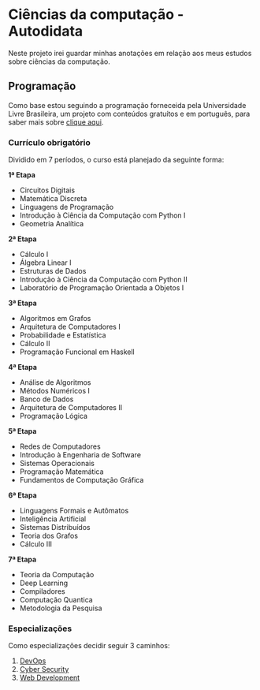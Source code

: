 # Ciências da computação - Autodidata
Neste projeto irei guardar minhas anotações em relação aos meus estudos sobre ciências da computação.

## Programação
Como base estou seguindo a programação forneceida pela Universidade Livre Brasileira, um projeto com conteúdos gratuítos e em português, para saber mais sobre [clique aqui](https://github.com/Universidade-Livre/ciencia-da-computacao).

### Currículo obrigatório
Dividido em 7 períodos, o curso está planejado da seguinte forma:

**1ª Etapa**
- Circuitos Digitais
- Matemática Discreta
- Linguagens de Programação
- Introdução à Ciência da Computação com Python I
- Geometria Analítica

**2ª Etapa**
- Cálculo I
- Álgebra Linear I
- Estruturas de Dados
- Introdução à Ciência da Computação com Python II
- Laboratório de Programação Orientada a Objetos I

**3ª Etapa**
- Algoritmos em Grafos
- Arquitetura de Computadores I
- Probabilidade e Estatística
- Cálculo II
- Programação Funcional em Haskell

**4ª Etapa**
- Análise de Algoritmos
- Métodos Numéricos I
- Banco de Dados
- Arquitetura de Computadores II
- Programação Lógica

**5ª Etapa**
- Redes de Computadores
- Introdução à Engenharia de Software
- Sistemas Operacionais
- Programação Matemática
- Fundamentos de Computação Gráfica

**6ª Etapa**
- Linguagens Formais e Autômatos
- Inteligência Artificial
- Sistemas Distribuídos
- Teoria dos Grafos
- Cálculo III

**7ª Etapa**
- Teoria da Computação
- Deep Learning
- Compiladores
- Computação Quantica
- Metodologia da Pesquisa

### Especializações
Como especializações decidir seguir 3 caminhos:
1. [DevOps](https://github.com/Universidade-Livre/ciencia-da-computacao/blob/main/specializations/devops.md)
2. [Cyber Security](https://github.com/Universidade-Livre/ciencia-da-computacao/blob/main/specializations/cybersecurity.md)
3. [Web Development](https://github.com/Universidade-Livre/ciencia-da-computacao/blob/main/specializations/web_development.md)
